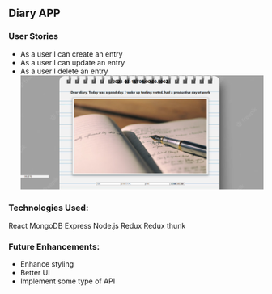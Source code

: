 ## Diary APP
### User Stories

- As a user I can create an entry
- As a user I can update an entry
- As a user I delete an entry
![Alt text](diary.png)

### Technologies Used:
React
MongoDB
Express
Node.js
Redux
Redux thunk

### Future Enhancements:
- Enhance styling
- Better UI
- Implement some type of API
